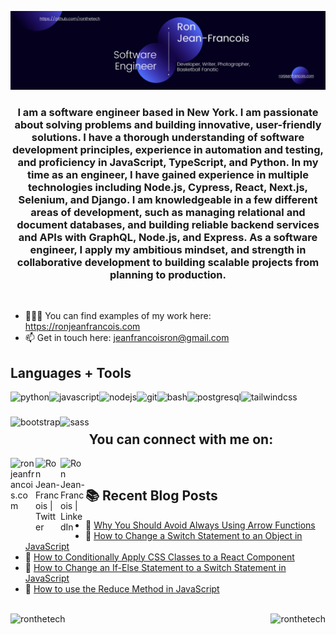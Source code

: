 ![Ron Jean-Francois](https://github.com/ronthetech/image-repo/blob/main/banners/Blue%20and%20White%20Architect%20LinkedIn%20Banner.png?raw=true)
<h3 align="center">I am a software engineer based in New York. I am passionate about solving problems and building innovative, user-friendly solutions. I have a thorough understanding of software development principles, experience in automation and testing, and proficiency in JavaScript, TypeScript, and Python. In my time as an engineer, I have gained experience in multiple technologies including Node.js, Cypress, React, Next.js, Selenium, and Django. I am knowledgeable in a few different areas of development, such as managing relational and document databases, and building reliable backend services and APIs with GraphQL, Node.js, and Express. As a software engineer, I apply my ambitious mindset, and strength in collaborative development to building scalable projects from planning to production.</h3>

<br />

- 👨🏾‍💻 You can find examples of my work here: https://ronjeanfrancois.com
- 📫 Get in touch here: [jeanfrancoisron@gmail.com](mailto:jeanfrancoisron@gmail.com)

## Languages + Tools

<img align="left" height="40" alt="python" src="https://ronthetech.github.io/image-repo/icons/Python-Dark.svg" />
<img align="left" height="40" alt="javascript" src="https://ronthetech.github.io/image-repo/icons/JavaScript.svg" />
<img align="left" height="40" alt="nodejs" src="https://ronthetech.github.io/image-repo/icons/NodeJS-Dark.svg" />
<img align="left" height="40" alt="git" src="https://ronthetech.github.io/image-repo/icons/Git.svg" />
<img align="left" height="40" alt="bash" src="https://ronthetech.github.io/image-repo/icons/Bash-Dark.svg" />
<img align="left" height="40" alt="postgresql" src="https://ronthetech.github.io/image-repo/icons/PostgreSQL-Dark.svg" />
<img align="left" height="40" alt="tailwindcss" src="https://ronthetech.github.io/image-repo/icons/TailwindCSS-Dark.svg" />
<img align="left" height="40" alt="bootstrap" src="https://ronthetech.github.io/image-repo/icons/Bootstrap.svg" />
<img align="left" height="40" alt="sass" src="https://ronthetech.github.io/image-repo/icons/Sass.svg" />

<br />
<br />

## You can connect with me on:

<a href="https://ronjeanfrancois.com"><img align="left" alt="ronjeanfrancois.com" width="40px" src="https://ronthetech.github.io/image-repo/icons/language_white_24dp.svg" />
<a href="https://twitter.com/ronjtech"><img align="left" alt="Ron Jean-Francois | Twitter" width="40px" src="https://ronthetech.github.io/image-repo/Twitter.svg" /></a>
 
<a href="https://www.linkedin.com/in/ronjf/"><img align="left" alt="Ron Jean-Francois | LinkedIn" width="40px" src="https://ronthetech.github.io/image-repo/LinkedIn.svg" /></a>
 
<br />

## :books: Recent Blog Posts
<!-- BLOGPOSTS:START -->
 - 🦆 [Why You Should Avoid Always Using Arrow Functions](https://www.ronjeanfrancois.com/blog/why-you-should-avoid-always-using-arrow-functions/)
 - 🐤 [How to Change a Switch Statement to an Object in JavaScript](https://www.ronjeanfrancois.com/blog/how-to-change-a-switch-to-an-object/)
 - 🦚 [How to Conditionally Apply CSS Classes to a React Component](https://www.ronjeanfrancois.com/blog/how-to-conditionally-apply-css-classes-to-a-react-component/)
 - 🦆 [How to Change an If-Else Statement to a Switch Statement in JavaScript](https://www.ronjeanfrancois.com/blog/how-to-change-an-if-else-to-a-switch/)
 - 🦉 [How to use the Reduce Method in JavaScript](https://www.ronjeanfrancois.com/blog/how-to-use-the-reduce-method/)<!-- BLOGPOSTS:END -->
 
<br />
<div>
<img align="left" src="https://github-readme-stats.vercel.app/api?username=ronthetech&hide=stars&count_private=true&show_icons=true&theme=github_dark" alt="ronthetech" />
<img align="right" src="https://github-readme-streak-stats.herokuapp.com/?user=ronthetech&" alt="ronthetech" />
</div>
<!-- [![Top Langs](https://ronjtech-github-readme-stats.vercel.app/api/top-langs/?username=ronthetech&layout=compact)](https://github.com/ronthetech/github-readme-stats) -->

<!---
| ------------- | ------------- |
### Top Repositories

<a href=""><img align="center" src="" /></a>
<a href=""><img align="center" src="" /></a>
--->

<!---
ronthetech/ronthetech is a ✨ special ✨ repository because its `README.md` (this file) appears on your GitHub profile.
You can click the Preview link to take a look at your changes.
--->
